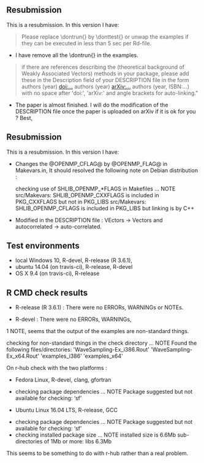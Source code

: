## Resubmission
This is a resubmission. In this version I have:

> Please replace \dontrun{} by \donttest{} or unwap the examples if they can be executed in less than 5 sec per Rd-file.

* I have remove all the \dontrun{} in the examples.

> if there are references describing the (theoretical background of Weakly Associated Vectors) methods in your package, please add these in the Description field of your DESCRIPTION file in the form authors (year) <doi:...> authors (year) <arXiv:...> authors (year, ISBN:...) with no space after 'doi:', 'arXiv:' and angle brackets for auto-linking."

* The paper is almost finished. I will do the modification of the DESCRIPTION file once the paper is uploaded on arXiv if it is ok for you ? Best,


## Resubmission
This is a resubmission. In this version I have:

* Changes the @OPENMP_CFLAG@ by @OPENMP_FLAG@ in Makevars.in, It should resolved the following note on Debian distribution : 

  checking use of SHLIB_OPENMP_*FLAGS in Makefiles ... NOTE
  src/Makevars: SHLIB_OPENMP_CXXFLAGS is included in PKG_CXXFLAGS but not in PKG_LIBS
  src/Makevars: SHLIB_OPENMP_CFLAGS is included in PKG_LIBS but linking is by C++


* Modified in the DESCRIPTION file : VEctors -> Vectors and autocorrelated -> auto-correlated.


## Test environments
* local Windows 10, R-devel, R-release (R 3.6.1),
* ubuntu 14.04 (on travis-ci), R-release, R-devel
* OS X 9.4 (on travis-ci), R-release

## R CMD check results
- R-release (R 3.6.1) : There were no ERRORs, WARNINGs or NOTEs.

- R-devel : There were no ERRORs, WARNINGs,

1 NOTE, seems that the output of the examples are non-standard things. 

checking for non-standard things in the check directory ... NOTE
  Found the following files/directories:
    'WaveSampling-Ex_i386.Rout' 'WaveSampling-Ex_x64.Rout'
    'examples_i386' 'examples_x64'

On r-hub check with the two platforms :

 - Fedora Linux, R-devel, clang, gfortran
  * checking package dependencies ... NOTE
    Package suggested but not available for checking: ‘sf’

 - Ubuntu Linux 16.04 LTS, R-release, GCC
  * checking package dependencies ... NOTE
    Package suggested but not available for checking: ‘sf’
  * checking installed package size ... NOTE
    installed size is  6.6Mb
    sub-directories of 1Mb or more:
    libs   6.3Mb

This seems to be something to do with r-hub rather than a real problem.